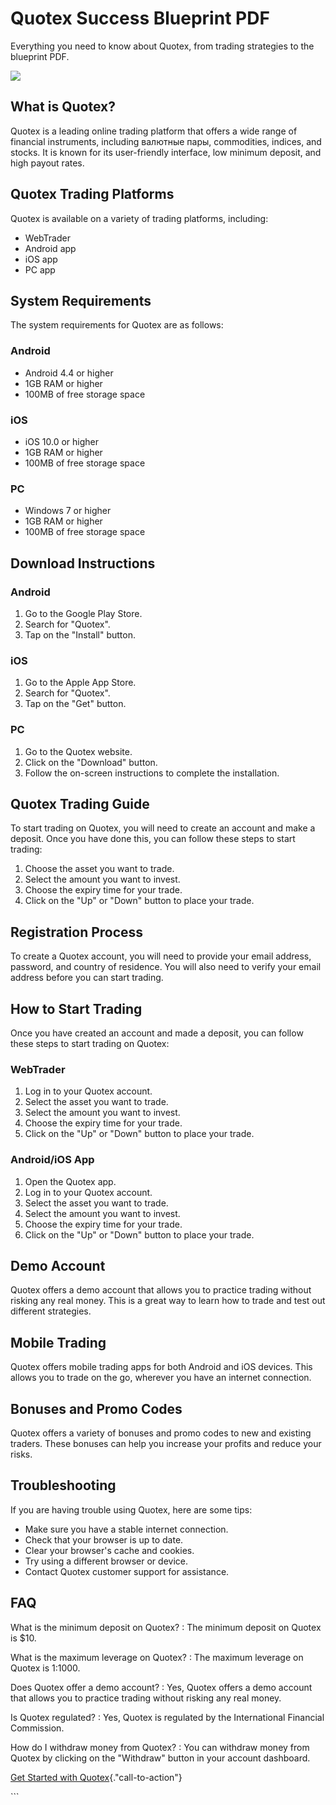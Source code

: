 

# Quotex Success Blueprint PDF

Everything you need to know about Quotex, from trading strategies to the
blueprint PDF.

[![](https://static.quotex.io/files/4_en/300_250.jpg)](https://traff.sbs/brokerqxlid)




## What is Quotex?

Quotex is a leading online trading platform that offers a wide range of
financial instruments, including валютные пары, commodities, indices,
and stocks. It is known for its user-friendly interface, low minimum
deposit, and high payout rates.

## Quotex Trading Platforms

Quotex is available on a variety of trading platforms, including:

-   WebTrader
-   Android app
-   iOS app
-   PC app

## System Requirements

The system requirements for Quotex are as follows:

### Android

-   Android 4.4 or higher
-   1GB RAM or higher
-   100MB of free storage space

### iOS

-   iOS 10.0 or higher
-   1GB RAM or higher
-   100MB of free storage space

### PC

-   Windows 7 or higher
-   1GB RAM or higher
-   100MB of free storage space

## Download Instructions

### Android

1.  Go to the Google Play Store.
2.  Search for "Quotex".
3.  Tap on the "Install" button.

### iOS

1.  Go to the Apple App Store.
2.  Search for "Quotex".
3.  Tap on the "Get" button.

### PC

1.  Go to the Quotex website.
2.  Click on the "Download" button.
3.  Follow the on-screen instructions to complete the installation.

## Quotex Trading Guide

To start trading on Quotex, you will need to create an account and make
a deposit. Once you have done this, you can follow these steps to start
trading:

1.  Choose the asset you want to trade.
2.  Select the amount you want to invest.
3.  Choose the expiry time for your trade.
4.  Click on the "Up" or "Down" button to place your trade.

## Registration Process

To create a Quotex account, you will need to provide your email address,
password, and country of residence. You will also need to verify your
email address before you can start trading.

## How to Start Trading

Once you have created an account and made a deposit, you can follow
these steps to start trading on Quotex:

### WebTrader

1.  Log in to your Quotex account.
2.  Select the asset you want to trade.
3.  Select the amount you want to invest.
4.  Choose the expiry time for your trade.
5.  Click on the "Up" or "Down" button to place your trade.

### Android/iOS App

1.  Open the Quotex app.
2.  Log in to your Quotex account.
3.  Select the asset you want to trade.
4.  Select the amount you want to invest.
5.  Choose the expiry time for your trade.
6.  Click on the "Up" or "Down" button to place your trade.

## Demo Account

Quotex offers a demo account that allows you to practice trading without
risking any real money. This is a great way to learn how to trade and
test out different strategies.

## Mobile Trading

Quotex offers mobile trading apps for both Android and iOS devices. This
allows you to trade on the go, wherever you have an internet connection.

## Bonuses and Promo Codes

Quotex offers a variety of bonuses and promo codes to new and existing
traders. These bonuses can help you increase your profits and reduce
your risks.

## Troubleshooting

If you are having trouble using Quotex, here are some tips:

-   Make sure you have a stable internet connection.
-   Check that your browser is up to date.
-   Clear your browser\'s cache and cookies.
-   Try using a different browser or device.
-   Contact Quotex customer support for assistance.

## FAQ

What is the minimum deposit on Quotex?
:   The minimum deposit on Quotex is \$10.

What is the maximum leverage on Quotex?
:   The maximum leverage on Quotex is 1:1000.

Does Quotex offer a demo account?
:   Yes, Quotex offers a demo account that allows you to practice
    trading without risking any real money.

Is Quotex regulated?
:   Yes, Quotex is regulated by the International Financial Commission.

How do I withdraw money from Quotex?
:   You can withdraw money from Quotex by clicking on the
    "Withdraw" button in your account dashboard.

[Get Started with
Quotex](\%22https://traff.sbs/brokerqxsignup\%22){."call-to-action"}

\`\`\`

